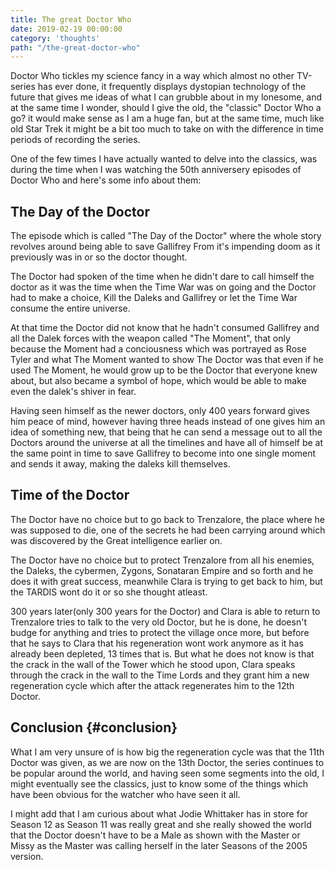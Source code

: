 ```yaml
---
title: The great Doctor Who
date: 2019-02-19 00:00:00
category: 'thoughts'
path: "/the-great-doctor-who"
---
```



Doctor Who tickles my science fancy in a way which almost no other TV-series has ever done,
it frequently displays dystopian technology of the future that gives me ideas of what I can
grubble about in my lonesome, and at the same time I wonder, should I give the old, the "classic"
Doctor Who a go? it would make sense as I am a huge fan, but at the same time, much like old Star Trek
it might be a bit too much to take on with the difference in time periods of recording the series.

One of the few times I have actually wanted to delve into the classics, was during the time
when I was watching the 50th anniversery episodes of Doctor Who and here's some info about them:


## The Day of the Doctor

The episode which is called "The Day of the Doctor" where the whole story revolves around being able to save Gallifrey
From it's impending doom as it previously was in or so the doctor thought.

The Doctor had spoken of the time when he didn't dare to call himself the doctor as it was the
time when the Time War was on going and the Doctor had to make a choice,
Kill the Daleks and Gallifrey or let the Time War consume the entire universe.

At that time the Doctor did not know that he hadn't consumed Gallifrey and all the Dalek forces
with the weapon called "The Moment", that only because the Moment had a conciousness which
was portrayed as Rose Tyler and what The Moment wanted to show The Doctor was that even if
he used The Moment, he would grow up to be the Doctor that everyone knew about,
but also became a symbol of hope, which would be able to make even the dalek's shiver in fear.

Having seen himself as the newer doctors, only 400 years forward gives him peace of mind,
however having three heads instead of one gives him an idea of something new,
that being that he can send a message out to all the Doctors around the universe at all
the timelines and have all of himself be at the same point in time to save Gallifrey
to become into one single moment and sends it away, making the daleks kill themselves.


## Time of the Doctor

The Doctor have no choice but to go back to Trenzalore, the place where he was supposed to die,
one of the secrets he had been carrying around which was discovered by the Great intelligence earlier on.

The Doctor have no choice but to protect Trenzalore from all his enemies, the Daleks, the cybermen,
Zygons, Sonataran Empire and so forth and he does it with great success, meanwhile Clara is trying
to get back to him, but the TARDIS wont do it or so she thought atleast.

300 years later(only 300 years for the Doctor) and Clara is able to return to Trenzalore tries to talk
to the very old Doctor, but he is done, he doesn't budge for anything and tries to protect the village
once more, but before that he says to Clara that his regeneration wont work anymore as it has already been
depleted, 13 times that is. But what he does not know is that the crack in the wall of the Tower which
he stood upon, Clara speaks through the crack in the wall to the Time Lords and they grant him a new
regeneration cycle which after the attack regenerates him to the 12th Doctor.


## Conclusion {#conclusion}

What I am very unsure of is how big the regeneration cycle was that the 11th Doctor was given,
as we are now on the 13th Doctor, the series continues to be popular around the world, and
having seen some segments into the old, I might eventually see the classics, just to know
some of the things which have been obvious for the watcher who have seen it all.

I might add that I am curious about what Jodie Whittaker has in store for Season 12 as
Season 11 was really great and she really showed the world that the Doctor doesn't have to be a Male
as shown with the Master or Missy as the Master was calling herself in the later Seasons of the 2005 version.
